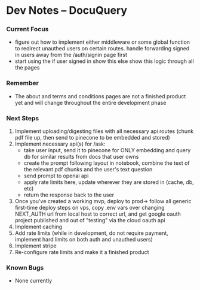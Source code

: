 # Dev Notes – DocuQuery

### Current Focus
- figure out how to implement either middleware or some global function to redirect unauthed users on certain routes. handle forwarding signed in users away from the /auth/signin page first
- start using the if user signed in show this else show this logic through all the pages

### Remember
- The about and terms and conditions pages are not a finished product yet and will change throughout the entire development phase

### Next Steps
1. Implement uploading/digesting files with all necessary api routes (chunk pdf file up, then send to pinecone to be embedded and stored)
2. Implement necessary api(s) for /ask:
    - take user input, send it to pinecone for ONLY embedding and query db for similar results from docs that user owns
    - create the prompt following layout in notebook, combine the text of the relevant pdf chunks and the user's text question
    - send prompt to openai api
    - apply rate limits here, update wherever they are stored in (cache, db, etc)
    - return the response back to the user
3. Once you've created a working mvp, deploy to prod-> follow all generic first-time deploy steps on vps, copy .env vars over changing NEXT_AUTH url from local host to correct url, and get google oauth project published and out of "testing" via the cloud oauth api
4. Implement caching
5. Add rate limits (while in development, do not require payment, implement hard limits on both auth and unauthed users)
6. Implement stripe
7. Re-configure rate limits and make it a finished product

### Known Bugs
- None currently
